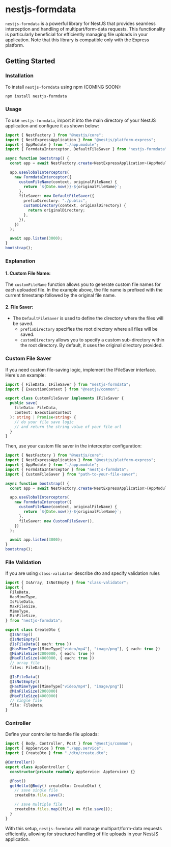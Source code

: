 # nestjs-formdata

`nestjs-formdata` is a powerful library for NestJS that provides seamless interception and handling of multipart/form-data requests. This functionality is particularly beneficial for efficiently managing file uploads in your application. Note that this library is compatible only with the Express platform.

## Getting Started

### Installation

To install `nestjs-formdata` using npm (COMING SOON):

```sh
npm install nestjs-formdata
```

### Usage

To use `nestjs-formdata`, import it into the main directory of your NestJS application and configure it as shown below:

```ts
import { NestFactory } from "@nestjs/core";
import { NestExpressApplication } from "@nestjs/platform-express";
import { AppModule } from "./app.module";
import { FormdataInterceptor, DefaultFileSaver } from "nestjs-formdata";

async function bootstrap() {
  const app = await NestFactory.create<NestExpressApplication>(AppModule);

  app.useGlobalInterceptors(
    new FormdataInterceptor({
      customFileName(context, originalFileName) {
        return `${Date.now()}-${originalFileName}`;
      },
      fileSaver: new DefaultFileSaver({
        prefixDirectory: "./public",
        customDirectory(context, originalDirectory) {
          return originalDirectory;
        },
      }),
    })
  );

  await app.listen(3000);
}
bootstrap();
```

### Explanation

#### 1. Custom File Name:

The `customFileName` function allows you to generate custom file names for each uploaded file. In the example above, the file name is prefixed with the current timestamp followed by the original file name.

#### 2. File Saver:

- The `DefaultFileSaver` is used to define the directory where the files will be saved.
  - `prefixDirectory` specifies the root directory where all files will be saved.
  - `customDirectory` allows you to specify a custom sub-directory within the root directory. By default, it uses the original directory provided.

### Custom File Saver

If you need custom file-saving logic, implement the IFileSaver interface. Here's an example:

```ts
import { FileData, IFileSaver } from "nestjs-formdata";
import { ExecutionContext } from "@nestjs/common";

export class CustomFileSaver implements IFileSaver {
  public save(
    fileData: FileData,
    context: ExecutionContext
  ): string | Promise<string> {
    // do your file save logic
    // and return the string value of your file url
  }
}
```

Then, use your custom file saver in the interceptor configuration:

```ts
import { NestFactory } from "@nestjs/core";
import { NestExpressApplication } from "@nestjs/platform-express";
import { AppModule } from "./app.module";
import { FormdataInterceptor } from "nestjs-formdata";
import { CustomFileSaver } from "path-to-your-file-saver";

async function bootstrap() {
  const app = await NestFactory.create<NestExpressApplication>(AppModule);

  app.useGlobalInterceptors(
    new FormdataInterceptor({
      customFileName(context, originalFileName) {
        return `${Date.now()}-${originalFileName}`;
      },
      fileSaver: new CustomFileSaver(),
    })
  );

  await app.listen(3000);
}
bootstrap();
```

### File Validation

If you are using `class-validator` describe dto and specify validation rules

```ts
import { IsArray, IsNotEmpty } from "class-validator";
import {
  FileData,
  HasMimeType,
  IsFileData,
  MaxFileSize,
  MimeType,
  MinFileSize,
} from "nestjs-formdata";

export class CreateDto {
  @IsArray()
  @IsNotEmpty()
  @IsFileData({ each: true })
  @HasMimeType([MimeType["video/mp4"], "image/png"], { each: true })
  @MinFileSize(2000000, { each: true })
  @MaxFileSize(4000000, { each: true })
  // array file
  files: FileData[];

  @IsFileData()
  @IsNotEmpty()
  @HasMimeType([MimeType["video/mp4"], "image/png"])
  @MinFileSize(2000000)
  @MaxFileSize(4000000)
  // single file
  file: FileData;
}
```

### Controller

Define your controller to handle file uploads:

```ts
import { Body, Controller, Post } from "@nestjs/common";
import { AppService } from "./app.service";
import { CreateDto } from "./dto/create.dto";

@Controller()
export class AppController {
  constructor(private readonly appService: AppService) {}

  @Post()
  getHello(@Body() createDto: CreateDto) {
    // save single file
    createDto.file.save();

    // save multiple file
    createDto.files.map((file) => file.save());
  }
}
```

With this setup, `nestjs-formdata` will manage multipart/form-data requests efficiently, allowing for structured handling of file uploads in your NestJS application.
